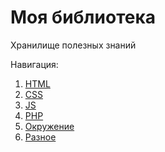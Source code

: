 # Моя библиотека

Хранилище полезных знаний

Навигация:

1. [HTML](/docs/html/README.md)
2. [CSS](/docs/css/README.md)
3. [JS](/docs/js/README.md)
4. [PHP](/docs/php/README.md)
5. [Окружение](/docs/environment/README.md)
6. [Разное](/docs/other/README.md)
